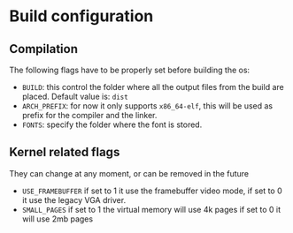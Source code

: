 # Build configuration

## Compilation

The following flags have to be properly set before building the os:

* `BUILD`: this control the folder where all the output files from the build are placed. Default value is: `dist`
* `ARCH_PREFIX`: for now it only supports `x86_64-elf`, this will be used as prefix for the compiler and the linker.
* `FONTS`: specify the folder where the font is stored.


## Kernel related flags

They can change at any moment, or can be removed in the future

* `USE_FRAMEBUFFER`   if set to 1 it use the framebuffer video mode, if set to 0 it use the legacy VGA driver. 
* `SMALL_PAGES` if set to 1 the virtual memory will use 4k pages if set to 0 it will use 2mb pages 

